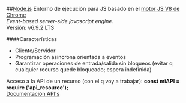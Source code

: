 ##[Node.js](http://nodejs.org/)
Entorno de ejecución para JS basado en el [motor JS V8 de Chrome](https://developers.google.com/V8/)  
*Event-based server-side javascript engine.*  
Versión: v6.9.2 LTS

####Características
- Cliente/Servidor
- Programación asíncrona orientada a eventos
- Garantizar operaciones de entrada/salida sin bloqueos (evitar q cualquier recurso quede bloqueado; espera indefinida)  

Acceso a la API de un recurso (con el q voy a trabajar): **const miAPI = require ('api_resource');**  
[Documentación API's](https://nodejs.org/dist/latest-v6.x/docs/api/)  



